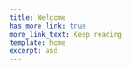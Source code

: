 ```yaml
---
title: Welcome
has_more_link: true
more_link_text: Keep reading
template: home
excerpt: asd
---
```

